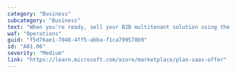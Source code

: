 ```yaml
---
category: "Business"
subcategory: "Business"
text: "When you're ready, sell your B2B multitenant solution using the Microsoft Commercial Marketplace."
waf: "Operations"
guid: "f5d76ae1-7048-4ff5-abba-f1ca799578b9"
id: "A01.06"
severity: "Medium"
link: "https://learn.microsoft.com/azure/marketplace/plan-saas-offer"
---
```

